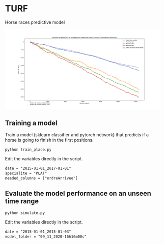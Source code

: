 # TURF
Horse races predictive model

![Results](https://github.com/clementpiat/TURF/blob/master/visualisations/simulation_modele_basique2.png)

## Training a model

Train a model (sklearn classifier and pytorch network) that predicts if a horse is going to finish in the first positions.
```
python train_place.py
```
Edit the variables directly in the script.
```
date = "2015-01-01_2017-01-01"
specialite = "PLAT"
needed_columns = ["ordreArrivee"]
```

## Evaluate the model performance on an unseen time range

```
python simulate.py
```
Edit the variables directly in the script.
```
date = "2015-01-01_2015-01-03"
model_folder = "09_11_2020-16h16m00s"
```
